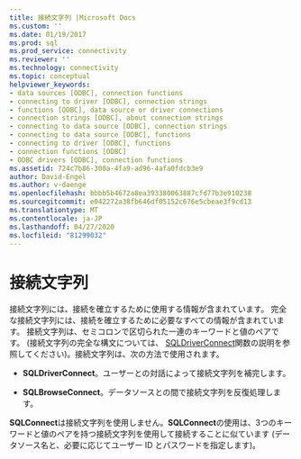```yaml
---
title: 接続文字列 |Microsoft Docs
ms.custom: ''
ms.date: 01/19/2017
ms.prod: sql
ms.prod_service: connectivity
ms.reviewer: ''
ms.technology: connectivity
ms.topic: conceptual
helpviewer_keywords:
- data sources [ODBC], connection functions
- connecting to driver [ODBC], connection strings
- functions [ODBC], data source or driver connections
- connection strings [ODBC], about connection strings
- connecting to data source [ODBC], connection strings
- connecting to data source [ODBC], functions
- connecting to driver [ODBC], functions
- connection functions [ODBC]
- ODBC drivers [ODBC], connection functions
ms.assetid: 724c7b86-300a-4fa9-ad96-4afa0fdcb3e9
author: David-Engel
ms.author: v-daenge
ms.openlocfilehash: bbbb5b4672a8ea393380063887cfd77b3e910238
ms.sourcegitcommit: e042272a38fb646df05152c676e5cbeae3f9cd13
ms.translationtype: MT
ms.contentlocale: ja-JP
ms.lasthandoff: 04/27/2020
ms.locfileid: "81299032"
---
```

# <a name="connection-strings"></a>接続文字列
接続文字列には、接続を確立するために使用する情報が含まれています。 完全な接続文字列には、接続を確立するために必要なすべての情報が含まれています。 接続文字列は、セミコロンで区切られた一連のキーワードと値のペアです。 (接続文字列の完全な構文については、 [SQLDriverConnect](../../../odbc/reference/syntax/sqldriverconnect-function.md)関数の説明を参照してください)。接続文字列は、次の方法で使用されます。  
  
-   **SQLDriverConnect**。ユーザーとの対話によって接続文字列を補完します。  
  
-   **SQLBrowseConnect**。データソースとの間で接続文字列を反復処理します。  
  
 **SQLConnect**は接続文字列を使用しません。**SQLConnect**の使用は、3つのキーワードと値のペアを持つ接続文字列を使用して接続することに似ています (データソース名と、必要に応じてユーザー ID とパスワードを指定します)。
